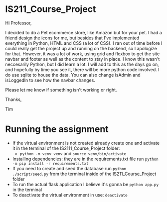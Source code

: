 # IS211_Course_Project

Hi Professor,

I decided to do a Pet ecommerce store, like Amazon but for your pet. I had a friend design the icons for me, but besides that I've implemented everything in Python, HTML and CSS (a lot of CSS). I ran out of time before I could really get the project up and running on the backend, so I apologize for that. However, it was a lot of work, using grid and flexbox to get the site navbar and footer as well as the content to stay in place. I know this wasn't neccesarily Python, but I did learn a lot. I will add to this as the days go on, and hopefully by time you see it, there will be more python code involved. I do use sqlite to house the data. You can also change isAdmin and isLoggedIn to see how the navbar changes. 

Please let me know if something isn't working or right. 

Thanks, 

Tim



# Running the assignment

- If the virtual environment is not created already create one and activate it in the terminal of the IS2111_Course_Project folder: 
  - `python -m venv venv` and `source venv/bin/activate`
- Installing dependencies: they are in the requirements.txt file run `python -m pip install -r requirements.txt`
- If you need to create and seed the database run `python ./script/seed.py` from the terminal inside of the IS211_Course_Project folder
- To run the actual flask application I believe it's gonna be `python app.py` in the terminal
- To deactivate the virtual environment in use: `deactivate`

